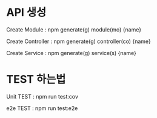 # API 생성

Create Module : npm generate(g) module(mo) {name}

Create Controller : npm generate(g) controller(co) {name}

Create Service : npm generate(g) service(s) {name}


# TEST 하는법 

Unit TEST : npm run test:cov

e2e TEST : npm run test:e2e